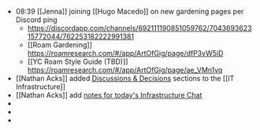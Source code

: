 - 08:39 [[Jenna]] joining [[Hugo Macedo]] on new gardening pages per Discord ping
    - https://discordapp.com/channels/692111190851059762/704369362315772044/762253182222991381
    - [[Roam Gardening]] https://roamresearch.com/#/app/ArtOfGig/page/dfP3vW5iD
    - [[YC Roam Style Guide (TBD)]] https://roamresearch.com/#/app/ArtOfGig/page/ae_VMn1vq
- [[Nathan Acks]] added [Discussions & Decisions](https://roamresearch.com/#/app/ArtOfGig/page/GfLUKnfjQ) sections to the [[IT Infrastructure]]
- [[Nathan Acks]] add [notes for today's Infrastructure Chat](((eQzuMy5k9)))
- 
- 
- 

